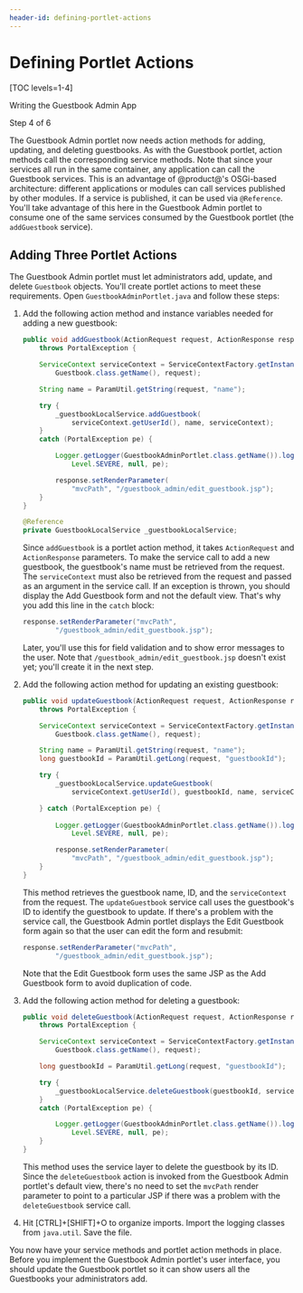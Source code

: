 ```yaml
---
header-id: defining-portlet-actions
---
```


# Defining Portlet Actions

[TOC levels=1-4]

<div class="learn-path-step row">
    <p id="stepTitle">Writing the Guestbook Admin App</p><p>Step 4 of 6</p>
</div>

The Guestbook Admin portlet now needs action methods for adding, updating, and
deleting guestbooks. As with the Guestbook portlet, action methods call the
corresponding service methods. Note that since your services all run in the same
container, any application can call the Guestbook services. This is an advantage
of @product@'s OSGi-based architecture: different applications or modules can
call services published by other modules. If a service is published, it can be
used via `@Reference`. You'll take advantage of this here in the Guestbook Admin
portlet to consume one of the same services consumed by the Guestbook portlet
(the `addGuestbook` service). 

## Adding Three Portlet Actions

The Guestbook Admin portlet must let administrators add, update, and delete 
`Guestbook` objects. You'll create portlet actions to meet these requirements. 
Open `GuestbookAdminPortlet.java` and follow these steps: 

1.  Add the following action method and instance variables needed for adding a
    new guestbook:

    ```java
    public void addGuestbook(ActionRequest request, ActionResponse response)
        throws PortalException {

        ServiceContext serviceContext = ServiceContextFactory.getInstance(
            Guestbook.class.getName(), request);

        String name = ParamUtil.getString(request, "name");

        try {
            _guestbookLocalService.addGuestbook(
                serviceContext.getUserId(), name, serviceContext);
        }
        catch (PortalException pe) {

            Logger.getLogger(GuestbookAdminPortlet.class.getName()).log(
                Level.SEVERE, null, pe);

            response.setRenderParameter(
                "mvcPath", "/guestbook_admin/edit_guestbook.jsp");
        }
    }
    
	@Reference
	private GuestbookLocalService _guestbookLocalService;
    ```
 
    Since `addGuestbook` is a portlet action method, it takes `ActionRequest` 
    and `ActionResponse` parameters. To make the service call to add a new 
    guestbook, the guestbook's name must be retrieved from the request. The 
    `serviceContext` must also be retrieved from the request and passed as an
    argument in the service call. If an exception is thrown, you should display 
    the Add Guestbook form and not the default view. That's why you add this 
    line in the `catch` block: 

    ```java
    response.setRenderParameter("mvcPath",
            "/guestbook_admin/edit_guestbook.jsp");
    ```

    Later, you'll use this for field validation and to show error messages to 
    the user. Note that `/guestbook_admin/edit_guestbook.jsp` doesn't 
    exist yet; you'll create it in the next step. 

2.  Add the following action method for updating an existing guestbook:

    ```java
    public void updateGuestbook(ActionRequest request, ActionResponse response)
        throws PortalException {

        ServiceContext serviceContext = ServiceContextFactory.getInstance(
            Guestbook.class.getName(), request);

        String name = ParamUtil.getString(request, "name");
        long guestbookId = ParamUtil.getLong(request, "guestbookId");

        try {
            _guestbookLocalService.updateGuestbook(
                serviceContext.getUserId(), guestbookId, name, serviceContext);

        } catch (PortalException pe) {
        
            Logger.getLogger(GuestbookAdminPortlet.class.getName()).log(
                Level.SEVERE, null, pe);

            response.setRenderParameter(
                "mvcPath", "/guestbook_admin/edit_guestbook.jsp");
        }
    }
    ```
 
    This method retrieves the guestbook name, ID, and the `serviceContext` from
    the request. The `updateGuestbook` service call uses the guestbook's ID to 
    identify the guestbook to update. If there's a problem with the service 
    call, the Guestbook Admin portlet displays the Edit Guestbook form again so 
    that the user can edit the form and resubmit:

    ```java
    response.setRenderParameter("mvcPath",
            "/guestbook_admin/edit_guestbook.jsp");
    ```

    Note that the Edit Guestbook form uses the same JSP as the Add Guestbook
    form to avoid duplication of code. 

3.  Add the following action method for deleting a guestbook:

    ```java
    public void deleteGuestbook(ActionRequest request, ActionResponse response)
        throws PortalException {

        ServiceContext serviceContext = ServiceContextFactory.getInstance(
            Guestbook.class.getName(), request);

        long guestbookId = ParamUtil.getLong(request, "guestbookId");

        try {
            _guestbookLocalService.deleteGuestbook(guestbookId, serviceContext);
        }
        catch (PortalException pe) {

            Logger.getLogger(GuestbookAdminPortlet.class.getName()).log(
                Level.SEVERE, null, pe);
        }
    }
    ```

    This method uses the service layer to delete the guestbook by its ID. Since 
    the `deleteGuestbook` action is invoked from the Guestbook Admin portlet's 
    default view, there's no need to set the `mvcPath` render parameter to point 
    to a particular JSP if there was a problem with the `deleteGuestbook` 
    service call. 

4.  Hit [CTRL]+[SHIFT]+O to organize imports. Import the logging classes from
    `java.util`. Save the file. 

You now have your service methods and portlet action methods in place. Before you 
implement the Guestbook Admin portlet's user interface, you should update the
Guestbook portlet so it can show users all the Guestbooks your administrators
add. 
